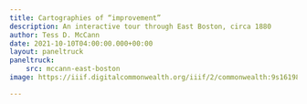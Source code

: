 ```yaml
---
title: Cartographies of “improvement”
description: An interactive tour through East Boston, circa 1880
author: Tess D. McCann
date: 2021-10-10T04:00:00.000+00:00
layout: paneltruck
paneltruck:
    src: mccann-east-boston
image: https://iiif.digitalcommonwealth.org/iiif/2/commonwealth:9s1619812/1372,1097,1440,782/,1200/0/default.jpg

---
```


